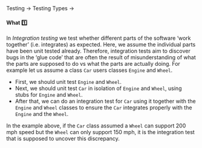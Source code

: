 <div id="path">Testing &rarr; Testing Types &rarr;</div>

<div id="title">

#### What :one:

</div>

<div id="body">

In _Integration testing_ we test whether different parts of the software ‘work together’ (i.e. integrates) as expected. Here, we assume the individual parts have been unit tested already. Therefore, integration tests aim to discover bugs in the ‘glue code’ that are often the result of misunderstanding of what the parts are supposed to do vs what the parts are actually doing. For example let us assume a class `Car` users classes `Engine` and `Wheel`.

* First, we should unit test `Engine` and `Wheel`.
* Next, we should unit test `Car` in isolation of `Engine` and `Wheel`, using stubs for `Engine` and `Wheel`.
* After that, we can do an integration test for `Car` using it together with the `Engine` and `Wheel` classes to ensure the `Car` integrates properly with the `Engine` and the `Wheel`.  

In the example above, if the `Car` class assumed a `Wheel` can support 200 mph speed but the `Wheel` can only support 150 mph, it is the integration test that is supposed to uncover this discrepancy.

</div>

<div id="extras">
</div>

</div>
